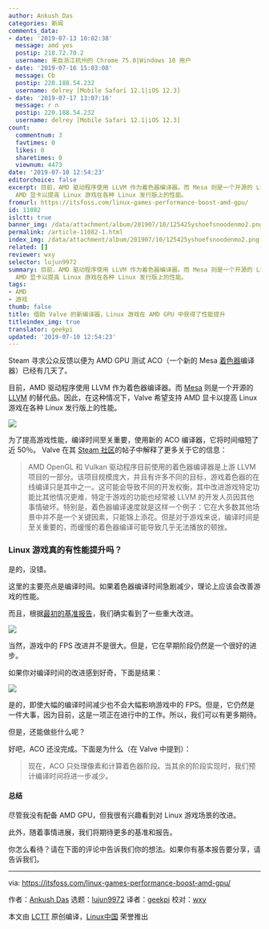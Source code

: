 ```yaml
---
author: Ankush Das
categories: 新闻
comments_data:
- date: '2019-07-13 10:02:38'
  message: amd yes
  postip: 218.72.70.2
  username: 来自浙江杭州的 Chrome 75.0|Windows 10 用户
- date: '2019-07-16 15:03:08'
  message: Cb
  postip: 220.188.54.232
  username: delrey [Mobile Safari 12.1|iOS 12.3]
- date: '2019-07-17 13:07:16'
  message: r n
  postip: 220.188.54.232
  username: delrey [Mobile Safari 12.1|iOS 12.3]
count:
  commentnum: 3
  favtimes: 0
  likes: 0
  sharetimes: 0
  viewnum: 4473
date: '2019-07-10 12:54:23'
editorchoice: false
excerpt: 目前，AMD 驱动程序使用 LLVM 作为着色器编译器。而 Mesa 则是一个开源的 LLVM 的替代品。因此，在这种情况下，Valve 希望支持
  AMD 显卡以提高 Linux 游戏在各种 Linux 发行版上的性能。
fromurl: https://itsfoss.com/linux-games-performance-boost-amd-gpu/
id: 11082
islctt: true
banner_img: /data/attachment/album/201907/10/125425yshoefsnoodenmo2.png
permalink: /article-11082-1.html
index_img: /data/attachment/album/201907/10/125425yshoefsnoodenmo2.png.thumb.jpg
related: []
reviewer: wxy
selector: lujun9972
summary: 目前，AMD 驱动程序使用 LLVM 作为着色器编译器。而 Mesa 则是一个开源的 LLVM 的替代品。因此，在这种情况下，Valve 希望支持
  AMD 显卡以提高 Linux 游戏在各种 Linux 发行版上的性能。
tags:
- AMD
- 游戏
thumb: false
title: 借助 Valve 的新编译器，Linux 游戏在 AMD GPU 中获得了性能提升
titleindex_img: true
translator: geekpi
updated: '2019-07-10 12:54:23'
---
```


Steam 寻求公众反馈以便为 AMD GPU 测试 ACO（一个新的 Mesa [着色器](https://en.wikipedia.org/wiki/Shader)编译器）已经有几天了。


目前，AMD 驱动程序使用 LLVM 作为着色器编译器。而 [Mesa](https://en.wikipedia.org/wiki/Mesa_(computer_graphics)) 则是一个开源的 [LLVM](https://en.wikipedia.org/wiki/LLVM) 的替代品。因此，在这种情况下，Valve 希望支持 AMD 显卡以提高 Linux 游戏在各种 Linux 发行版上的性能。


![](/data/attachment/album/201907/10/125425yshoefsnoodenmo2.png)


为了提高游戏性能，编译时间至关重要，使用新的 ACO 编译器，它将时间缩短了近 50％。 Valve 在其 [Steam 社区](https://steamcommunity.com/games/221410/announcements/detail/1602634609636894200)的帖子中解释了更多关于它的信息：



> 
> AMD OpenGL 和 Vulkan 驱动程序目前使用的着色器编译器是上游 LLVM 项目的一部分。该项目规模庞大，并且有许多不同的目标，游戏着色器的在线编译只是其中之一。这可能会导致不同的开发权衡，其中改进游戏特定功能比其他情况更难，特定于游戏的功能也经常被 LLVM 的开发人员因其他事情破坏。特别是，着色器编译速度就是这样一个例子：它在大多数其他场景中并不是一个关键因素，只能锦上添花。但是对于游戏来说，编译时间是至关重要的，而缓慢的着色器编译可能导致几乎无法播放的顿挫。
> 
> 
> 


### Linux 游戏真的有性能提升吗？


是的，没错。


这里的主要亮点是编译时间。如果着色器编译时间急剧减少，理论上应该会改善游戏的性能。


而且，根据[最初的基准报告](https://gist.github.com/pendingchaos/aba1e4c238cf039d17089f29a8c6aa63)，我们确实看到了一些重大改进。


![](/data/attachment/album/201907/10/125427vwi4fhihn4zbbdy3.png)


当然，游戏中的 FPS 改进并不是很大。但是，它在早期阶段仍然是一个很好的进步。


如果你对编译时间的改进感到好奇，下面是结果：


![](/data/attachment/album/201907/10/125428rlyipzpt93wsytck.png)


是的，即使大幅的编译时间减少也不会大幅影响游戏中的 FPS。但是，它仍然是一件大事，因为目前，这是一项正在进行中的工作。所以，我们可以有更多期待。


但是，还能做些什么呢？


好吧，ACO 还没完成。下面是为什么（在 Valve 中提到）：



> 
> 现在，ACO 只处理像素和计算着色器阶段。当其余的阶段实现时，我们预计编译时间将进一步减少。
> 
> 
> 


#### 总结


尽管我没有配备 AMD GPU，但我很有兴趣看到对 Linux 游戏场景的改进。


此外，随着事情进展，我们将期待更多的基准和报告。


你怎么看待？请在下面的评论中告诉我们你的想法。如果你有基本报告要分享，请告诉我们。




---


via: <https://itsfoss.com/linux-games-performance-boost-amd-gpu/>


作者：[Ankush Das](https://itsfoss.com/author/ankush/) 选题：[lujun9972](https://github.com/lujun9972) 译者：[geekpi](https://github.com/geekpi) 校对：[wxy](https://github.com/wxy)


本文由 [LCTT](https://github.com/LCTT/TranslateProject) 原创编译，[Linux中国](https://linux.cn/) 荣誉推出